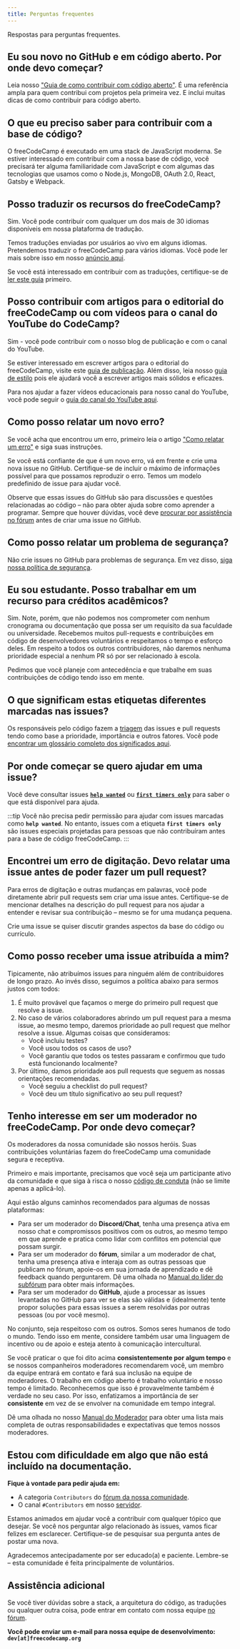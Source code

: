 ```yaml
---
title: Perguntas frequentes
---
```


Respostas para perguntas frequentes.

## Eu sou novo no GitHub e em código aberto. Por onde devo começar?

Leia nosso ["Guia de como contribuir com código aberto"](https://github.com/freeCodeCamp/how-to-contribute-to-open-source). É uma referência ampla para quem contribui com projetos pela primeira vez. E inclui muitas dicas de como contribuir para código aberto.

## O que eu preciso saber para contribuir com a base de código?

O freeCodeCamp é executado em uma stack de JavaScript moderna. Se estiver interessado em contribuir com a nossa base de código, você precisará ter alguma familiaridade com JavaScript e com algumas das tecnologias que usamos como o Node.js, MongoDB, OAuth 2.0, React, Gatsby e Webpack.

## Posso traduzir os recursos do freeCodeCamp?

Sim. Você pode contribuir com qualquer um dos mais de 30 idiomas disponíveis em nossa plataforma de tradução.

Temos traduções enviadas por usuários ao vivo em alguns idiomas. Pretendemos traduzir o freeCodeCamp para vários idiomas. Você pode ler mais sobre isso em nosso [anúncio aqui](https://www.freecodecamp.org/portuguese/news/como-ajudar-a-traduzir-o-freecodecamp-para-seu-idioma/).

Se você está interessado em contribuir com as traduções, certifique-se de [ler este guia](how-to-translate-files) primeiro.

## Posso contribuir com artigos para o editorial do freeCodeCamp ou com vídeos para o canal do YouTube do CodeCamp?

Sim - você pode contribuir com o nosso blog de publicação e com o canal do YouTube.

Se estiver interessado em escrever artigos para o editorial do freeCodeCamp, visite este [guia de publicação](https://www.freecodecamp.org/news/how-to-write-for-freecodecamp/). Além disso, leia nosso [guia de estilo](https://www.freecodecamp.org/news/developer-news-style-guide/) pois ele ajudará você a escrever artigos mais sólidos e eficazes.

Para nos ajudar a fazer vídeos educacionais para nosso canal do YouTube, você pode seguir o [guia do canal do YouTube aqui](https://www.freecodecamp.org/news/how-to-contribute-to-the-freecodecamp-community-youtube-channel-b86bce4c865/).

## Como posso relatar um novo erro?

Se você acha que encontrou um erro, primeiro leia o artigo ["Como relatar um erro"](https://www.freecodecamp.org/news/how-to-report-a-bug-to-freecodecamp/) e siga suas instruções.

Se você está confiante de que é um novo erro, vá em frente e crie uma nova issue no GitHub. Certifique-se de incluir o máximo de informações possível para que possamos reproduzir o erro. Temos um modelo predefinido de issue para ajudar você.

Observe que essas issues do GitHub são para discussões e questões relacionadas ao código – não para obter ajuda sobre como aprender a programar. Sempre que houver dúvidas, você deve [procurar por assistência no fórum](https://forum.freecodecamp.org) antes de criar uma issue no GitHub.

## Como posso relatar um problema de segurança?

Não crie issues no GitHub para problemas de segurança. Em vez disso, [siga nossa política de segurança](https://contribute.freecodecamp.org/#/security).

## Eu sou estudante. Posso trabalhar em um recurso para créditos acadêmicos?

Sim. Note, porém, que não podemos nos comprometer com nenhum cronograma ou documentação que possa ser um requisito da sua faculdade ou universidade. Recebemos muitos pull-requests e contribuições em código de desenvolvedores voluntários e respeitamos o tempo e esforço deles. Em respeito a todos os outros contribuidores, não daremos nenhuma prioridade especial a nenhum PR só por ser relacionado à escola.

Pedimos que você planeje com antecedência e que trabalhe em suas contribuições de código tendo isso em mente.

## O que significam estas etiquetas diferentes marcadas nas issues?

Os responsáveis pelo código fazem a [triagem](https://en.wikipedia.org/wiki/Software_bug#Bug_management) das issues e pull requests tendo como base a prioridade, importância e outros fatores. Você pode [encontrar um glossário completo dos significados aqui](https://github.com/freecodecamp/freecodecamp/labels).

## Por onde começar se quero ajudar em uma issue?

Você deve consultar issues [**`help wanted`**](https://github.com/freeCodeCamp/freeCodeCamp/issues?q=is%3Aopen+is%3Aissue+label%3A%22help+wanted%22) ou [**`first timers only`**](https://github.com/freeCodeCamp/freeCodeCamp/issues?q=is%3Aopen+is%3Aissue+label%3A%22first+timers+only%22) para saber o que está disponível para ajuda.

:::tip
Você não precisa pedir permissão para ajudar com issues marcadas como **`help wanted`**. No entanto, issues com a etiqueta **`first timers only`** são issues especiais projetadas para pessoas que não contribuíram antes para a base de código freeCodeCamp.
:::

## Encontrei um erro de digitação. Devo relatar uma issue antes de poder fazer um pull request?

Para erros de digitação e outras mudanças em palavras, você pode diretamente abrir pull requests sem criar uma issue antes. Certifique-se de mencionar detalhes na descrição do pull request para nos ajudar a entender e revisar sua contribuição – mesmo se for uma mudança pequena.

Crie uma issue se quiser discutir grandes aspectos da base do código ou currículo.

## Como posso receber uma issue atribuída a mim?

Tipicamente, não atribuímos issues para ninguém além de contribuidores de longo prazo. Ao invés disso, seguimos a política abaixo para sermos justos com todos:

1. É muito provável que façamos o merge do primeiro pull request que resolve a issue.
2. No caso de vários colaboradores abrindo um pull request para a mesma issue, ao mesmo tempo, daremos prioridade ao pull request que melhor resolve a issue. Algumas coisas que consideramos:
   - Você incluiu testes?
   - Você usou todos os casos de uso?
   - Você garantiu que todos os testes passaram e confirmou que tudo está funcionando localmente?
3. Por último, damos prioridade aos pull requests que seguem as nossas orientações recomendadas.
   - Você seguiu a checklist do pull request?
   - Você deu um título significativo ao seu pull request?

## Tenho interesse em ser um moderador no freeCodeCamp. Por onde devo começar?

Os moderadores da nossa comunidade são nossos heróis. Suas contribuições voluntárias fazem do freeCodeCamp uma comunidade segura e receptiva.

Primeiro e mais importante, precisamos que você seja um participante ativo da comunidade e que siga à risca o nosso [código de conduta](https://www.freecodecamp.org/news/code-of-conduct/) (não se limite apenas a aplicá-lo).

Aqui estão alguns caminhos recomendados para algumas de nossas plataformas:

- Para ser um moderador do **Discord/Chat**, tenha uma presença ativa em nosso chat e compromissos positivos com os outros, ao mesmo tempo em que aprende e pratica como lidar com conflitos em potencial que possam surgir.
- Para ser um moderador do **fórum**, similar a um moderador de chat, tenha uma presença ativa e interaja com as outras pessoas que publicam no fórum, apoie-os em sua jornada de aprendizado e dê feedback quando perguntarem. Dê uma olhada no [Manual do líder do subfórum](https://forum.freecodecamp.org/t/the-subforum-leader-handbook/326326) para obter mais informações.
- Para ser um moderador do **GitHub**, ajude a processar as issues levantadas no GitHub para ver se elas são válidas e (idealmente) tente propor soluções para essas issues a serem resolvidas por outras pessoas (ou por você mesmo).

No conjunto, seja respeitoso com os outros. Somos seres humanos de todo o mundo. Tendo isso em mente, considere também usar uma linguagem de incentivo ou de apoio e esteja atento à comunicação intercultural.

Se você praticar o que foi dito acima **consistentemente por algum tempo** e se nossos companheiros moderadores recomendarem você, um membro da equipe entrará em contato e fará sua inclusão na equipe de moderadores. O trabalho em código aberto é trabalho voluntário e nosso tempo é limitado. Reconhecemos que isso é provavelmente também é verdade no seu caso. Por isso, enfatizamos a importância de ser **consistente** em vez de se envolver na comunidade em tempo integral.

Dê uma olhada no nosso [Manual do Moderador](moderator-handbook) para obter uma lista mais completa de outras responsabilidades e expectativas que temos nossos moderadores.

## Estou com dificuldade em algo que não está incluído na documentação.

**Fique à vontade para pedir ajuda em:**

- A categoria `Contributors` do [fórum da nossa comunidade](https://forum.freecodecamp.org/c/contributors).
- O canal `#Contributors` em nosso [servidor](https://discord.gg/PRyKn3Vbay).

Estamos animados em ajudar você a contribuir com qualquer tópico que desejar. Se você nos perguntar algo relacionado às issues, vamos ficar felizes em esclarecer. Certifique-se de pesquisar sua pergunta antes de postar uma nova.

Agradecemos antecipadamente por ser educado(a) e paciente. Lembre-se – esta comunidade é feita principalmente de voluntários.

## Assistência adicional

Se você tiver dúvidas sobre a stack, a arquitetura do código, as traduções ou qualquer outra coisa, pode entrar em contato com nossa equipe [no fórum](https://forum.freecodecamp.org/g/team).

**Você pode enviar um e-mail para nossa equipe de desenvolvimento: `dev[at]freecodecamp.org`**

